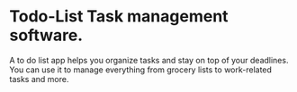 # Todo-List Task management software. 
A to do list app helps you organize tasks and stay on top of your deadlines.
You can use it to manage everything from grocery lists to work-related tasks and more.
